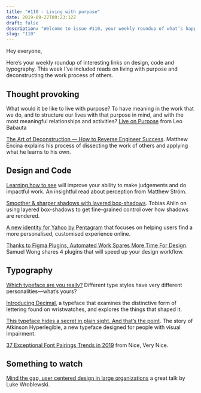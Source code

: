 ```yaml
---
title: "#110 - Living with purpose"
date: 2019-09-27T09:23:12Z
draft: false
description: "Welcome to issue #110, your weekly roundup of what’s happening in design, code and typography."
slug: "110"
---
```


Hey everyone,

Here’s your weekly roundup of interesting links on design, code and typography. This week I’ve included reads on living with purpose and deconstructing the work process of others.

## Thought provoking

What would it be like to live with purpose? To have meaning in the work that we do, and to structure our lives with that purpose in mind, and with the most meaningful relationships and activities? [Live on Purpose](https://zenhabits.net/on-purpose/) from Leo Babauta

[The Art of Deconstruction — How to Reverse Engineer Success](https://medium.com/thefuturishere/the-art-of-deconstruction-563591bd2bcc). Matthew Encina explains his process of dissecting the work of others and applying what he learns to his own.

## Design and Code

[Learning how to see](https://matthewstrom.com/writing/learning-how-to-see/) will improve your ability to make judgements and do impactful work. An insightful read about perception from Matthew Ström.

[Smoother & sharper shadows with layered box-shadows](https://tobiasahlin.com/blog/layered-smooth-box-shadows/). Tobias Ahlin on using layered box-shadows to get fine-grained control over how shadows are rendered.

[A new identity for Yahoo by Pentagram](https://www.pentagram.com/work/yahoo/story) that focuses on helping users find a more personalised, customised experience online.

[Thanks to Figma Plugins, Automated Work Spares More Time For Design](https://desktopofsamuel.com/thanks-to-figma-plugins-automated-work-spares-more-time-for-design). Samuel Wong shares 4 plugins that will speed up your design workflow.

## Typography

[Which typeface are you really?](https://eyeondesign.aiga.org/which-typeface-are-you-really/) Different type styles have very different personalities—what’s yours?

[Introducing Decimal](https://www.typography.com/blog/introducing-decimal), a typeface that examines the distinctive form of lettering found on wristwatches, and explores the things that shaped it.

[This typeface hides a secret in plain sight. And that’s the point](https://www.fastcompany.com/90395836/this-typeface-hides-a-secret-in-plain-sight-and-thats-the-point). The story of Atkinson Hyperlegible, a new typeface designed for people with visual impairment.

[37 Exceptional Font Pairings Trends in 2019](https://niceverynice.com/blog/font-pairings/) from Nice, Very Nice.

## Something to watch

[Mind the gap, user centered design in large organizations](https://youtu.be/mAiNdU1go1A) a great talk by Luke Wroblewski.

